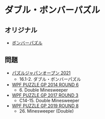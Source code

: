 # ダブル・ボンバーパズル

## オリジナル
- [ボンバーパズル](minesweeper.md)

## 問題
- [パズルジャパンオープン 2021](../questions/jwpc2021.md)
	- 16.1-2. ダブル・ボンバーパズル
- [WPF PUZZLE GP 2014 ROUND 6](../questions/wpfpgp2014_6.md)
	- 6\. Double Minesweeper
- [WPF PUZZLE GP 2017 ROUND 3](../questions/wpfpgp2017_3.md)
	- C14-15. Double Minesweeper
- [WPF PUZZLE GP 2019 ROUND 8](../questions/wpfpgp2019_8.md)
	- 26\. Minesweeper (Double)
